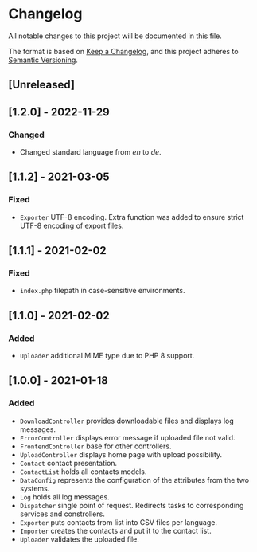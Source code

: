 # Changelog
All notable changes to this project will be documented in this file.

The format is based on [Keep a Changelog](https://keepachangelog.com/en/1.0.0/),
and this project adheres to [Semantic Versioning](https://semver.org/spec/v2.0.0.html).

## [Unreleased]

## [1.2.0] - 2022-11-29
### Changed
- Changed standard language from *en* to *de*.

## [1.1.2] - 2021-03-05
### Fixed
- `Exporter` UTF-8 encoding. Extra function was added to ensure strict UTF-8 encoding of export files.

## [1.1.1] - 2021-02-02
### Fixed
- `index.php` filepath in case-sensitive environments.

## [1.1.0] - 2021-02-02
### Added
- `Uploader` additional MIME type due to PHP 8 support.

## [1.0.0] - 2021-01-18
### Added
- `DownloadController` provides downloadable files and displays log messages.
- `ErrorController` displays error message if uploaded file not valid.
- `FrontendController` base for other controllers.
- `UploadController` displays home page with upload possibility.
- `Contact` contact presentation.
- `ContactList` holds all contacts models.
- `DataConfig` represents the configuration of the attributes from the two systems.
- `Log` holds all log messages.
- `Dispatcher` single point of request. Redirects tasks to corresponding services and constrollers.
- `Exporter` puts contacts from list into CSV files per language.
- `Importer` creates the contacts and put it to the contact list.
- `Uploader` validates the uploaded file.
